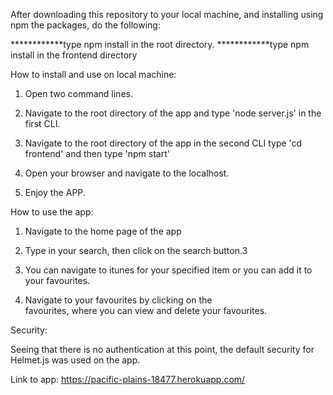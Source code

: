 After downloading this repository to your local machine, 
and installing using npm the packages, do the following: 

************type npm install in the root directory.
************type npm install in the frontend directory

How to install and use on local machine:

1. Open two command lines. 

2. Navigate to the root directory of the app and type 
   'node server.js' in the first CLI.

3. Navigate to the root directory of the app in the second CLI
   type 'cd frontend' and then type 'npm start'

4. Open your browser and navigate to the localhost.

5. Enjoy the APP.

How to use the app:

1. Navigate to the home page of the app

2. Type in your search, then click on the search
   button.3

3. You can navigate to itunes for your specified item
   or you can add it to your favourites.

4. Navigate to your favourites by clicking on the     
   favourites, where you can view and delete your favourites.

Security:

Seeing that there is no authentication at this point, the default security 
for Helmet.js was used on the app.

Link to app: https://pacific-plains-18477.herokuapp.com/


